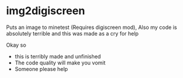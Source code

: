 # img2digiscreen
Puts an image to minetest (Requires digiscreen mod), Also my code is absolutely terrible and this was made as a cry for help


Okay so
- this is terribly made and unfinished
- The code quality will make you vomit
- Someone please help
